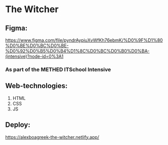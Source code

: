# The Witcher

## Figma: 
https://www.figma.com/file/pyndrAypiuXvWfKh76ebmK/%D0%9F%D1%80%D0%BE%D0%BC%D0%BE-%D0%92%D0%B5%D0%B4%D1%8C%D0%BC%D0%B0%D0%BA-(intensive)?node-id=0%3A1


### As part of the METHED ITSchool Intensive

## Web-technologies:

1. HTML
2. CSS
3. JS


## Deploy:
https://alexboagreek-the-witcher.netlify.app/

